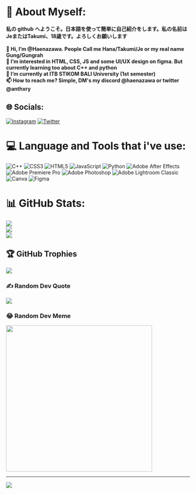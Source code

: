 # 💫 About Myself:
**私の github へようこそ。日本語を使って簡単に自己紹介をします。私の名前はJeまたはTakumi、18歳です。よろしくお願いします<br><br>👋 Hi, I’m @Haenazawa. People Call me Hana/Takumi/Je or my real name Gung/Gungrah<br>👀 I’m interested in HTML, CSS, JS and some UI/UX design on figma. But currently learning too about C++ and python<br>🌱 I’m currently at ITB STIKOM BALI University (1st semester)<br>📫 How to reach me? Simple, DM's my discord @haenazawa or twitter @anthxry**


## 🌐 Socials:
[![Instagram](https://img.shields.io/badge/Instagram-%23E4405F.svg?logo=Instagram&logoColor=white)](https://instagram.com/@gxngrhm) [![Twitter](https://img.shields.io/badge/Twitter-%231DA1F2.svg?logo=Twitter&logoColor=white)](https://twitter.com/@anthxry) 

# 💻 Language and Tools that i've use:
![C++](https://img.shields.io/badge/c++-%2300599C.svg?style=flat&logo=c%2B%2B&logoColor=white) ![CSS3](https://img.shields.io/badge/css3-%231572B6.svg?style=flat&logo=css3&logoColor=white) ![HTML5](https://img.shields.io/badge/html5-%23E34F26.svg?style=flat&logo=html5&logoColor=white) ![JavaScript](https://img.shields.io/badge/javascript-%23323330.svg?style=flat&logo=javascript&logoColor=%23F7DF1E) ![Python](https://img.shields.io/badge/python-3670A0?style=flat&logo=python&logoColor=ffdd54) ![Adobe After Effects](https://img.shields.io/badge/Adobe%20After%20Effects-9999FF.svg?style=flat&logo=Adobe%20After%20Effects&logoColor=white) ![Adobe Premiere Pro](https://img.shields.io/badge/Adobe%20Premiere%20Pro-9999FF.svg?style=flat&logo=Adobe%20Premiere%20Pro&logoColor=white) ![Adobe Photoshop](https://img.shields.io/badge/adobe%20photoshop-%2331A8FF.svg?style=flat&logo=adobe%20photoshop&logoColor=white) ![Adobe Lightroom Classic](https://img.shields.io/badge/Adobe%20Lightroom%20Classic-31A8FF.svg?style=flat&logo=Adobe%20Lightroom%20Classic&logoColor=white) ![Canva](https://img.shields.io/badge/Canva-%2300C4CC.svg?style=flat&logo=Canva&logoColor=white) ![Figma](https://img.shields.io/badge/figma-%23F24E1E.svg?style=flat&logo=figma&logoColor=white)
# 📊 GitHub Stats:
![](https://github-readme-stats.vercel.app/api?username=Haenazawa&theme=vue-dark&hide_border=false&include_all_commits=false&count_private=false)<br/>
![](https://github-readme-streak-stats.herokuapp.com/?user=Haenazawa&theme=vue-dark&hide_border=false)<br/>
![](https://github-readme-stats.vercel.app/api/top-langs/?username=Haenazawa&theme=vue-dark&hide_border=false&include_all_commits=false&count_private=false&layout=compact)

## 🏆 GitHub Trophies
![](https://github-profile-trophy.vercel.app/?username=Haenazawa&theme=discord&no-frame=false&no-bg=true&margin-w=4)

### ✍️ Random Dev Quote
![](https://quotes-github-readme.vercel.app/api?type=horizontal&theme=radical)

### 😂 Random Dev Meme
<img src='https://randommeme-five.vercel.app/' style="height: 400px;"/>

---
[![](https://visitcount.itsvg.in/api?id=Haenazawa&icon=0&color=1)](https://visitcount.itsvg.in)

<!-- Proudly created with GPRM ( https://gprm.itsvg.in ) -->
